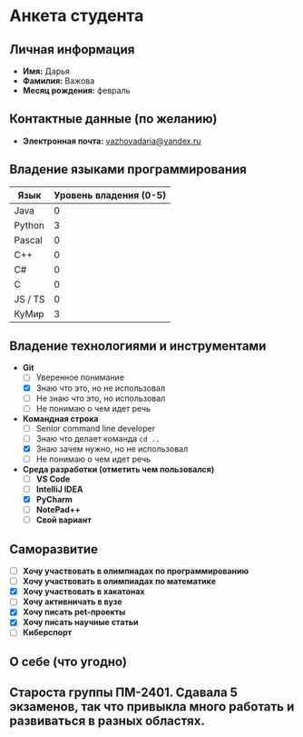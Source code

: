 # Анкета студента

## Личная информация
- **Имя:** Дарья
- **Фамилия:** Важова
- **Месяц рождения:** февраль

## Контактные данные (по желанию)
- **Электронная почта:** vazhovadaria@yandex.ru

## Владение языками программирования
| Язык | Уровень владения (0-5) |
|---|------------------------|
| Java | 0                      |
| Python | 3                      |
| Pascal | 0                      |
| C++ | 0                      |
| C# | 0                      |
| C | 0                      |
| JS / TS | 0                      |
| КуМир | 3                      |

## Владение технологиями и инструментами
- **Git**
    - [ ] Уверенное понимание
    - [X] Знаю что это, но не использовал
    - [ ] Не знаю что это, но использовал
    - [ ] Не понимаю о чем идет речь
  
- **Командная строка**
    - [ ] Senior command line developer
    - [ ] Знаю что делает команда `cd ..`
    - [X] Знаю зачем нужно, но не использовал
    - [ ] Не понимаю о чем идет речь

- **Среда разработки (отметить чем пользовался)**
    - [ ] **VS Code** 
    - [ ] **IntelliJ IDEA** 
    - [X] **PyCharm** 
    - [ ] **NotePad++** 
    - [ ] **Свой вариант**

## Саморазвитие

- [ ] **Хочу участвовать в олимпиадах по программированию**
- [ ] **Хочу участвовать в олимпиадах по математике**
- [X] **Хочу участвовать в хакатонах**
- [ ] **Хочу активничать в вузе**
- [X] **Хочу писать pet-проекты**
- [X] **Хочу писать научные статьи**
- [ ] **Киберспорт**

## О себе (что угодно)
Староста группы ПМ-2401. Сдавала 5 экзаменов, так что привыкла много работать и развиваться в разных областях.
- 

